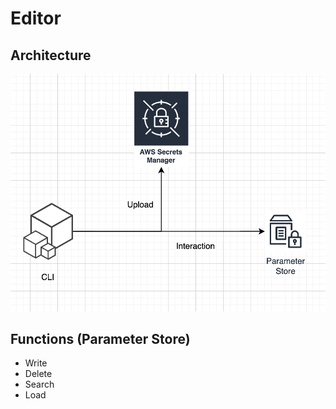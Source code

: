 # Editor

## Architecture

![1](./public/1.png)

## Functions (Parameter Store)

- Write
- Delete
- Search
- Load